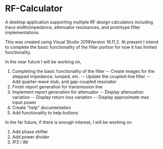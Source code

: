 # RF-Calculator
A desktop application supporting multiple RF design calculators including trace width/impedance, attenuator resistances, and prototype filter implementations.

This was created using Visual Studio 2019Version 16.11.2. At present I intend to complete the basic functionality of the filter portion for now it has limited functionality.

In the near future I will be working on,
1. Completing the basic functionality of the filter
-- Create images for the stepped impedance, lumped, etc.
-- Update the coupled-line filter
-- Add quarter-wave stub, and gap-coupled resonator
2. Finish report generation for transmission line
3. Implement report generation for attenuator
-- Display attenuation variation
-- Display return loss variation
-- Display approximate max input power
4. Create "help" documentation
5. Add functionality to help buttons

In the far future, if there is enough interest, I will be working on
1. Add phase shifter
2. Add power divider
3. IP3 / IM
